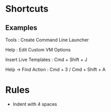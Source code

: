 # Shortcuts


## Examples

Tools : Create Command Line Launcher

Help : Edit Custom VM Options





Insert Live Templates : Cmd + Shift + J


Help -> Find Action : Cmd + 3 / Cmd + Shift + A





# Rules

-  Indent with 4 spaces
